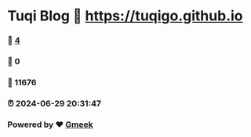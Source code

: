 # Tuqi Blog :link: https://tuqigo.github.io 
### :page_facing_up: [4](https://tuqigo.github.io/tag.html) 
### :speech_balloon: 0 
### :hibiscus: 11676 
### :alarm_clock: 2024-06-29 20:31:47 
### Powered by :heart: [Gmeek](https://github.com/Meekdai/Gmeek)
